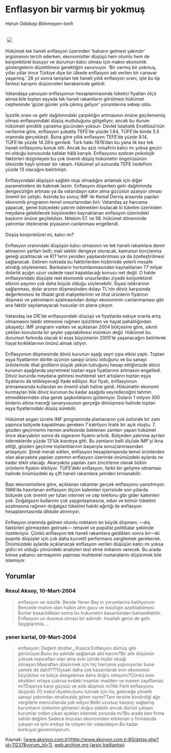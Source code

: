 # Enflasyon bir varmış bir yokmuş

*Harun Odabaşı Bilinmeyen-tarih*

<div>
 <font>
  <img border="0" height="1" src="/web/20040518055438im_/http://www.aksiyon.com.tr/images/blank.gif"/>
 </font>
 <font class="content">
  <p>
   <img border="0" hspace="5" src="http://web.archive.org/web/20040518055438im_/http://www.aksiyon.com.tr/resim/483/38.jpg" vspace="5"/>
  </p>
 </font>
 <font class="content">
  Hükümet tek haneli enflasyon üzerinden ‘baharın gelmesi yakındır’ argümanını tercih ederken, ekonomistler düşüşü hem olumlu hem de konjonktürel buluyor ve durumun kalıcı olması için makro ekonomik göstergelerin düzeltilmesi gerektiğini savunuyor. ‘Bir varmış bir yokmuş, yıllar yıllar önce Türkiye diye bir ülkede enflasyon adı verilen bir canavar yaşarmış.’ 28 yıl sonra tanışılan tek haneli yıllık enflasyon oranı, işte bu tip fantezi karışımı düşünceleri beraberinde getirdi.
 </font>
 <p>
  <font class="content">
   Vatandaşa yansıyan enflasyonun hesaplanmasında tüketici fiyatları ölçü alınsa bile toptan eşyada tek haneli rakamların görülmesi hükümet cephesinde ‘güzel günler yola çıkmış geliyor’ yorumlarına sebep oldu.
   <br>
    <br/>
    İşsizlik oranı ve gelir dağılımındaki çarpıklığın artmasının önüne geçilememiş olması enflasyondaki düşüş mutluluğunu gölgeliyor, ancak bu durum hükümeti şimdilik yıpratma gücünden yoksun. Devlet İstatistik Enstitüsü’nün verilerine göre, enflasyon şubatta TEFE’de yüzde 1.64, TÜFE’de binde 5.5 oranında gerçekleşti. Buna göre yıllık enflasyon TEFE’de yüzde 9.14, TÜFE’de yüzde 14.28’e geriledi. Türk halkı 1976’dan bu yana ilk kez tek haneli enflasyonu konuk etti. Ancak bu aziz misafirin kalıcı mı yoksa geçici mi olduğu konusunda kafalar hâlâ karışık. Enflasyonu azdıran psikolojik faktörleri dizginleyen bu çok önemli düşüş hükümetin öngörüsünün ötesinde hayli iyimser bir rakam. Hükümet yıl sonunda TEFE hedefinin yüzde 13 olacağını belirtmişti.
    <br/>
    <br/>
    Enflasyondaki düşüşün sağlıklı olup olmadığını anlamak için diğer parametrelere de bakmak lazım. Enflasyon düşerken gelir dağılımında dengesizliğin artması ya da vatandaşın satın alma gücünün azalıyor olması önemli bir çelişki. Aslında bu sonuç IMF ile Kemal Derviş arasında yapılan ekonomik programın temel unsurlarından biri: Vatandaş az harcama yapacak, genel bütçedeki yatırım ödenekleri kısılacak ki tüketim üzerinden meydana gelebilecek büyümeden kaynaklanan enflasyon üzerindeki baskının önüne geçilebilsin. Nitekim 57. ve 58. hükümet döneminde yatırımlar ötelenerek piyasanın canlanması engellendi.
    <br/>
    <br/>
    Düşüş konjonktürel mi, kalıcı mı?
    <br/>
    <br/>
    Enflasyon oranındaki düşüşün kalıcı olmasının ve tek haneli rakamlara demir atmasının şartları belli; mali sektör dengeye oturacak, kamunun borçlanma gereği azaltılacak ve KİT’lerin yeniden yapılandırılması ya da özelleştirilmesi sağlanacak. Gelinen noktada bu faktörlerden hiçbirinde yeterli mesafe alındığı söylenemez. Bankaların hortumlanmasından kaynaklanan 77 milyar dolarlık açığın uzun vadede nasıl kapatılacağı konusu net değil. O halde enflasyondaki düşüşte reel ekonomik unsurlardan ziyade konjonktürel etkinin payının çok daha büyük olduğu söylenebilir. Siyasi istikrarının sağlanması, dolar arzının düşmesinden dolayı TL’nin döviz karşısında değerlenmesi ile ithalat girdi maliyetlerinin ve ithal ürünlerin fiyatının düşmesi ve yatırımların azalmasından dolayı ekonominin canlanmaması gibi ana faktör sayılamayacak hususlar ön plana çıkıyor.
    <br/>
    <br/>
    Vatandaş ise DİE’de enflasyondaki düşüşü ve fiyatlarda eskiye oranla artış olmamasını takdir etmesine rağmen işsizlikten ve hayat pahalılığından şikayetçi. IMF programı varken ve açıklanan 2004 bütçesine göre, sıkıntı çekilen konularda bir şeyler yapılabilmesi mümkün değil. Hükümet bu durumun farkında olacak ki esas büyümenin 2005’te yaşanacağını belirterek hayal kırıklıklarının önünü almak istiyor.
    <br/>
    <br/>
    Enflasyonun düşmesinde döviz kurunun aşağı seyri çıpa etkisi yaptı. Toptan eşya fiyatlarının dörtte üçünün sanayi ürünü olduğunu ve bu sanayi ürünlerinde ithal girdilerin büyük yekün tuttuğunu hesap ettiğimizde döviz kurunun aşağılarda seyretmesi toptan eşya fiyatlarının artmasını engelledi. Döviz kurunda meydana gelmesi muhtemel sert artışların toptan eşya fiyatlarını da tetikleyeceği ifade ediliyor. Kur fiyatı, enflasyonun artmamasında kullanılan en önemli silah haline geldi. Hükümetin ekonomi kurmayları bile döviz kurunun bu kadar aşağıda seyredeceğini tahmin etmediklerinden olsa gerek şaşkınlıklarını gizlemiyor. Doların 1 milyon 300 binlerin altına ineceği senaryosunun gerçeğe dönüşmesi halinde toptan eşya fiyatlarındaki düşüş sürebilir.
    <br/>
    <br/>
    Hükümet asgari ücrete IMF programında planlananın çok üstünde bir zam yapınca bütçede kapatılması gereken 7 katrilyon liralık bir açık oluştu. 7. gözden geçirmenin hemen arefesinde beklenen zamları yapan hükümet önce akaryakıtın sonra da sigaranın fiyatını artırdı. Bütçeden yatırıma ayrılan ödeneklerde yüzde 13’lük kısıntıya gitti. Bu zamların belli ölçüde IMF’yi ikna ettiği, gözden geçirme toplantılarının başarıyla sonuçlanmasından anlaşılıyor. Şimdi merak edilen, enflasyon hesaplamasında temel ürünlerden olan akaryakıta yapılan zammın enflasyon üzerinde önümüzdeki aylarda ne kadar etkili olacağı. Akaryakıta yapılan zam zincirleme olarak bütün ürünlerin fiyatını etkiliyor. TÜFE’deki enflasyon, farklı bir gelişme olmaması halinde önümüzdeki ay çift haneli rakamlara yeniden tırmanabilir.
    <br/>
    <br/>
    Bazı ekonomistlere göre, açıklanan rakamlar gerçek enflasyonu yansıtmıyor. 1986’da hazırlanan enflasyon ölçüm kalemleri içerisinde son yıllarda bütçede çok önemli yer tutan internet ve cep telefonu gibi gider kalemleri yok. Doğalgazın kullanımı çok yaygınlaşmasına, odun ve kömür tüketimi azalmasına rağmen doğalgaz tüketimi hakiki ağırlığı ile enflasyon hesaplanmasında dikkate alınmıyor.
    <br/>
    <br/>
    Enflasyon oranında gelinen olumlu noktanın en büyük düşmanı, —dış faktörleri görmezden gelirsek— rehavet ve popülist politikalar şeklinde özetleniyor. Çünkü enflasyon tek haneli rakamlara geldikten sonra bir—iki puanlık düşüşler için çok daha kuvvetli performans sergilemek gerekecek. Önümüzdeki aylarda açıklanacak enflasyon verileri düşüşün kalıcı mı yoksa gidici mi olduğu yönündeki analizleri test etme imkanını verecek. Bu arada kimse yabancı sermayenin yapması muhtemel numaralarını düşünmek bile istemiyor.
   </br>
  </font>
 </p>
</div>


## Yorumlar

### Resul Aksoy, 10-Mart-2004
> enflasyon ve issizlik: 
> Bende Yener Bey in yorumlarina katiliyorum.  Bencede muhim olan halkin alim gucu ve issizligin azaltilabilmesi. Bunlar basarildiktan sonra bu hukumetin basarisindan bahsedilebilir. Enflasyon un dusmus olmasi bir adimdir. Insallah gerisi de gelir.  Saygilarimla....

### yener kartal, 09-Mart-2004
> enflasyon: 
> Değerli dostlar,,,Kısaca:Enflasyon dümüş gibi görünüyor.Bunu bu şekilde sağlamak akıl karımı?Bir aile düşünün yüksek masrafları olan ama evin içinde hiçbir eksiği olmayan.Masrafları düşürmek için hiç harcama yapmıyorlar buna yemek de dahil???Oysaki daha çok kazanılarak evin ekonomisi büyütülse ve bütçe dengelense daha doğru olmazmı?Çünkü evin eksikleri ortaya çıakrsa evdeki insanlar madden ve manen zayıflamaz mı?Dışarıya karşı güçsüz ve ezik düşmez mi?Ak Parti enflasyonu düşürdü (!!) kabul diyelim,bunu tutmak için hiç geleceğe yönelik sanayi yatırımları etrafınızda gören varmı?Tam tersine bindirdiği ağır vergilerle mevcutlarıda yok ediyor.Belki uzulsuz kazanç sağlamış kurumların üstlerine gitmeleri doğru olabilir ancak dürüst çalışan kurumlar ordan çıkan açıkları ödemek zorunda mı?Bu arada ben firma sahibi değilim.Sadece bozulan ekonomiden etkilenen o firmalarda çalışan ve işini endişe ile izleyen bir vatandaşım.Bu kadar korkuyor,güvenmiyorum.

Kaynak: [www.aksiyon.com.tr](http://www.aksiyon.com.tr:80/detay.php?id=11237&yorum_id=1), [web.archive.org (arşiv bağlantısı)](http://web.archive.org/web/20040518055438/http://www.aksiyon.com.tr:80/detay.php?id=11237&yorum_id=1)
